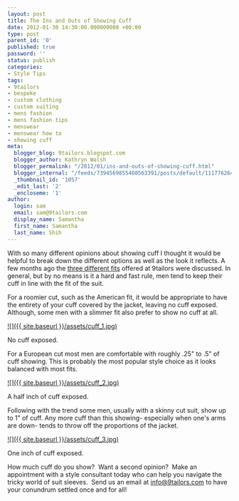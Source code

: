 ```yaml
---
layout: post
title: The Ins and Outs of Showing Cuff
date: 2012-01-30 14:30:00.000000000 +00:00
type: post
parent_id: '0'
published: true
password: ''
status: publish
categories:
- Style Tips
tags:
- 9tailors
- bespoke
- custom clothing
- custom suiting
- mens fashion
- mens fashion tips
- menswear
- menswear how to
- showing cuff
meta:
  blogger_blog: 9tailors.blogspot.com
  blogger_author: Kathryn Walsh
  blogger_permalink: "/2012/01/ins-and-outs-of-showing-cuff.html"
  blogger_internal: "/feeds/7394569855460563391/posts/default/1117762646821457406"
  _thumbnail_id: '1057'
  _edit_last: '2'
  _encloseme: '1'
author:
  login: sam
  email: sam@9tailors.com
  display_name: Samantha
  first_name: Samantha
  last_name: Shih
---
```

With so many different opinions about showing cuff I thought it would be helpful to break down the different options as well as the look it reflects. A few months ago the [three different fits](http://9tailors.blogspot.com/2011/08/defining-fit.html) offered at 9tailors were discussed. In general, but by no means is it a hard and fast rule, men tend to keep their cuff in line with the fit of the suit.

For a roomier cut, such as the American fit, it would be appropriate to have the entirety of your cuff covered by the jacket, leaving no cuff exposed. Although, some men with a slimmer fit also prefer to show no cuff at all.

[![]({{ site.baseurl }}/assets/cuff_1.jpg)](http://4.bp.blogspot.com/-Cdqt346yUKo/TyGIxhYOVKI/AAAAAAAABIE/IWA_bGDxbzI/s1600/cuff_1.jpg)

No cuff exposed.

For a European cut most men are comfortable with roughly .25" to .5" of cuff showing. This is probably the most popular style choice as it looks balanced with most fits.

[![]({{ site.baseurl }}/assets/cuff_2.jpg)](http://1.bp.blogspot.com/-0VF0ATTRlUc/TyGIzmjDqpI/AAAAAAAABIM/X5FBWRSMURA/s1600/cuff_2.jpg)

A half inch of cuff exposed.

Following with the trend some men, usually with a skinny cut suit, show up to 1" of cuff. Any more cuff than this showing- especially when one's arms are down- tends to throw off the proportions of the jacket.

[![]({{ site.baseurl }}/assets/cuff_3.jpg)](http://4.bp.blogspot.com/-D0KyQ-v-KGA/TyGIu30bqlI/AAAAAAAABH8/h9EQMlC1I3A/s1600/cuff_3.jpg)

One inch of cuff exposed.

How much cuff do you show?  Want a second opinion?  Make an appointment with a style consultant today who can help you navigate the tricky world of suit sleeves.  Send us an email at [info@9tailors.com](mailto:info@9tailors.com) to have your conundrum settled once and for all!